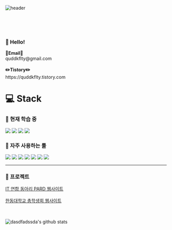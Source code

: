 ![header](https://capsule-render.vercel.app/api?type=wave&color=auto&height=300&section=header&text=박정규%&fontSize=90)
<br>
<br>

<br><br>

<h3>🤚 Hello!</h3>
 <Strong>📧Email📧</Strong><br>quddkflty@gmail.com<br>
<br>
<Strong>✏️Tistory✏️</Strong><br>https://quddkflty.tistory.com<br>
</div>
<h1>💻 Stack</h1> 
<h3>🌱 현재 학습 중</h3>
<div style={display:flex}>
    <img src="https://img.shields.io/badge/Spring-6DB33F?style=for-the-badge&logo=Spring&logoColor=white">
 <img src="https://img.shields.io/badge/JAVA-007396?style=for-the-badge&logo=java&logoColor=white"> 
  <img src="https://img.shields.io/badge/AWS-232F3E?style=for-the-badge&logo=AWS&logoColor=white"> 
  <img src="https://img.shields.io/badge/Django-092E20?style=for-the-badge&logo=django&logoColor=white"> 

</div>
<h3 style={coloe:"black"}>🌲 자주 사용하는 툴</h3>
<div style={display:flex}>
<img src="https://img.shields.io/badge/React-20232A?style=for-the-badge&logo=react&logoColor=61DAFB"/>
  <img src="https://img.shields.io/badge/Dart-0175C2?style=for-the-badge&logo=Dart&logoColor=white"/>
  <img src="https://img.shields.io/badge/Flutter-02569B?style=for-the-badge&logo=Flutter&logoColor=white"/>
     <img src="https://img.shields.io/badge/Figma-F24E1E?style=for-the-badge&logo=figma&logoColor=white"/>
    <img src="https://img.shields.io/badge/firebase-ffca28?style=for-the-badge&logo=firebase&logoColor=black"/>
 <img src="https://img.shields.io/badge/Node.js-339933?style=for-the-badge&logo=nodedotjs&logoColor=white"/>
     <img src="https://img.shields.io/badge/GitHub-100000?style=for-the-badge&logo=github&logoColor=white"/>


</div>
<hr/>
<div style={display:flex}>
<h3>🚀 프로젝트</h3>
<div>
<a href="https://we-pard.com">IT 연합 동아리 PARD 웹사이트</a>
  </div>
 <br>
 <div>
<a href="https://stu.handong.edu/">한동대학교 총학생회 웹사이트 </a>
</div>

<br>
<br>

![dasdfadssda's github stats](https://github-readme-stats.vercel.app/api?username=dasdfadssda&show_icons=true&hide_border=true)


